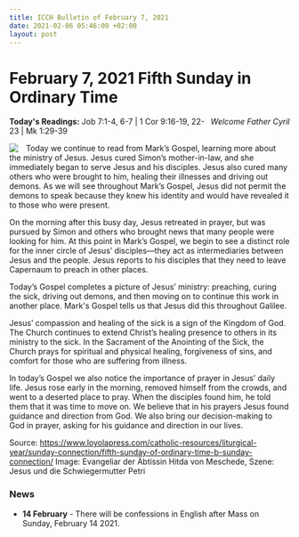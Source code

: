 ```yaml
---
title: ICCH Bulletin of February 7, 2021
date: 2021-02-06 05:46:09 +02:00
layout: post
---
```


# February 7, 2021 Fifth Sunday in Ordinary Time
<span style="float: right"><em>Welcome Father Cyril</em></span>
**Today's Readings:** Job 7:1-4, 6-7 | 1 Cor 9:16-19, 22-23 | Mk 1:29-39


<img style="float: left; margin-right: 1em;" src="https://upload.wikimedia.org/wikipedia/commons/thumb/0/0d/Meister_des_Hitda-Evangeliars_002.jpg/343px-Meister_des_Hitda-Evangeliars_002.jpg">

Today we continue to read from Mark’s Gospel, learning more about the ministry of Jesus. Jesus cured Simon’s mother-in-law, and she immediately began to serve Jesus and his disciples. Jesus also cured many others who were brought to him, healing their illnesses and driving out demons. As we will see throughout Mark’s Gospel, Jesus did not permit the demons to speak because they knew his identity and would have revealed it to those who were present.

On the morning after this busy day, Jesus retreated in prayer, but was pursued by Simon and others who brought news that many people were looking for him. At this point in Mark’s Gospel, we begin to see a distinct role for the inner circle of Jesus’ disciples—they act as intermediaries between Jesus and the people. Jesus reports to his disciples that they need to leave Capernaum to preach in other places.

Today’s Gospel completes a picture of Jesus’ ministry: preaching, curing the sick, driving out demons, and then moving on to continue this work in another place. Mark's Gospel tells us that Jesus did this throughout Galilee.

Jesus’ compassion and healing of the sick is a sign of the Kingdom of God. The Church continues to extend Christ’s healing presence to others in its ministry to the sick. In the Sacrament of the Anointing of the Sick, the Church prays for spiritual and physical healing, forgiveness of sins, and comfort for those who are suffering from illness.

In today’s Gospel we also notice the importance of prayer in Jesus’ daily life. Jesus rose early in the morning, removed himself from the crowds, and went to a deserted place to pray. When the disciples found him, he told them that it was time to move on. We believe that in his prayers Jesus found guidance and direction from God. We also bring our decision-making to God in prayer, asking for his guidance and direction in our lives.

Source: https://www.loyolapress.com/catholic-resources/liturgical-year/sunday-connection/fifth-sunday-of-ordinary-time-b-sunday-connection/
Image: Evangeliar der Äbtissin Hitda von Meschede, Szene: Jesus und die Schwiegermutter Petri

### News 

* **14 February** - There will be confessions in English after Mass on Sunday, February 14 2021.

